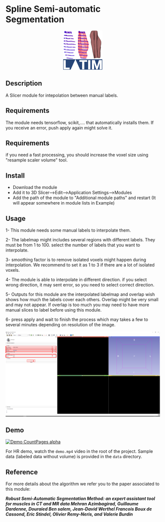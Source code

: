 # Spline Semi-automatic Segmentation

<p align="center">
  <img width="128" height="128" src="https://github.com/latimagine/SlicerSpline/blob/main/spline.png?raw=true">
</p>

## Description

A Slicer module for intepolation between manual labels.

## Requirements

The module needs tensorflow, scikit,.... that automatically installs them. If you receive an error, push apply again might solve it.

## Requirements

if you need a fast processing, you should increase the voxel size using "resample scaler volume" tool.

## Install

* Download the module
* Add it to 3D Slicer-->Edit-->Application Settings-->Modules
* Add the path of the module to "Additional module paths" and restart (It will appear somewhere in module lists in Example)

## Usage

1- This module needs some manual labels to interpolate them.

2- The labelmap might includes several regions with different labels. They must be from 1 to 100. select the number of labels that you want to interpolate.

3- smoothing factor is to remove isolated voxels might happen during interpolation. We recommend to set it as 1 to 3 if there are a lot of isolated voxels. 

4- The module is able to interpolate in different direction. if you select wrong direction, it may sent error, so you need to select correct direction. 

5- Outputs for this module are the interpolated labelmap and overlap wish shows how much the labels cover each others. Overlap might be very small and may not appear. If overlap is too much you may need to have more manual slices to label before using this module.

6- press apply and wait to finish the process which may takes a few to several minutes depending on resolution of the image.

![alt text](https://github.com/latimagine/SlicerSpline/blob/main/screenshot1.jpg?raw=true)

## Demo

[![Demo CountPages alpha](https://github.com/latimagine/SlicerSpline/blob/main/demo.gif?raw=true)](https://github.com/latimagine/SlicerSpline/blob/main/demo.mp4)

For HR demo, watch the `demo.mp4` video in the root of the project. Sample data (labeled data without volume) is provided in the `data` directory.

## Reference

For more details about the algorithm we refer you to the paper associated to this module:

***Robust Semi-Automatic Segmentation Method: an expert assistant tool for muscles in CT and MR data
Mehran Azimbagirad, Guillaume Dardenne, Douraied Ben salem, Jean-David Werthel
Francois Boux de Cassond, Eric Stindel, Olivier Remy-Neris, and Valerie Burdin***

